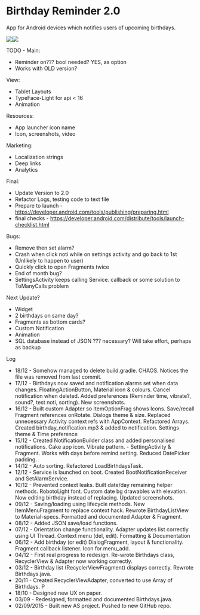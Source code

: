 # Birthday Reminder 2.0
App for Android devices which notifies users of upcoming birthdays.

![](http://julianrosser.website/images/app_screenshots/birthday180.png)![](http://julianrosser.website/images/app_screenshots/birthday184.png)

TODO - Main:
- Reminder on??? bool needed? YES, as option
- Works with OLD version?

View:
- Tablet Layouts
- TypeFace-Light for api < 16
- Animation

Resources:
- App launcher icon name
- Icon, screenshots, video

Marketing:
- Localization strings
- Deep links
- Analytics

Final:
- Update Version to 2.0
- Refactor Logs, testing code to text file
- Prepare to launch - https://developer.android.com/tools/publishing/preparing.html
- final checks - https://developer.android.com/distribute/tools/launch-checklist.html

Bugs:
- Remove then set alarm?
- Crash when click noti while on settings activity and go back to 1st (Unlikely to happen to user)
- Quickly click to open Fragments twice
- End of month bug?
- SettingsActivity keeps calling Service. callback or some solution to ToManyCalls problem

Next Update?
- Widget
- 2 birthdays on same day?
- Fragments as bottom cards?
- Custom Notification
- Animation
- SQL database instead of JSON ??? necessary? Will take effort, perhaps as backup


Log
- 18/12 - Somehow managed to delete build.gradle. CHAOS. Notices the file was removed from last commit.
- 17/12 - Birthdays now saved and notification alarms set when data changes. FloatingActionButton, Material icon & colours.
          Cancel notification when deleted. Added preferences (Reminder time, vibrate?, sound?, test noti, sorting). New screenshots.
- 16/12 - Built custom Adapter so ItemOptionFrag shows Icons. Save/recall Fragment references onRotate.
          Dialogs theme & size. Replaced unnecessary Activity context refs with AppContext. Refactored Arrays.
          Created birthday_notification.mp3 & added to notification. Settings theme & Time preference
- 15/12 - Created NotificationBuilder class and added personalised notifications. Cake app icon. Vibrate pattern.
        - SettingActivity & Fragment. Works with days before remind setting. Reduced DatePicker padding.
- 14/12 - Auto sorting. Refactored LoadBirthdaysTask.
- 12/12 - Service is launched on boot. Created BootNotificationReceiver and SetAlarmService.
- 10/12 - Prevented context leaks. Built date/day remaining helper methods. RobotoLight font.
Custom date bg drawables with elevation. Now editing birthday instead of replacing. Updated screenshots.
- 09/12 - Saving/loading using lifecycle methods. New ItemMenuFragment to replace context hack. Rewrote BirthdayListView
          to Material-specs. Formatted and documented Adapter & Fragment.
- 08/12 - Added JSON save/load functions.
- 07/12 - Orientation change functionality. Adapter updates list correctly using UI Thread. Context menu (del, edit). Formatting & Documentation
- 06/12 - Add birthday (or edit) DialogFragment, layout & functionality. Fragment callback listener. Icon for menu_add.
- 04/12 - First real progress to redesign. Re-wrote Birthdays class, RecyclerView & Adapter now working correctly.
- 03/12 - Birthday list (RecyclerViewFragment) displays correctly. Rewrote Birthdays.java.
- 20/11 - Created RecyclerViewAdapter, converted to use Array of Birthdays. P
- 18/10 - Designed new UX on paper.
- 03/09 - Redesigned, formatted and documented Birthdays.java.
- 02/09/2015 - Built new AS project. Pushed to new GitHub repo.

